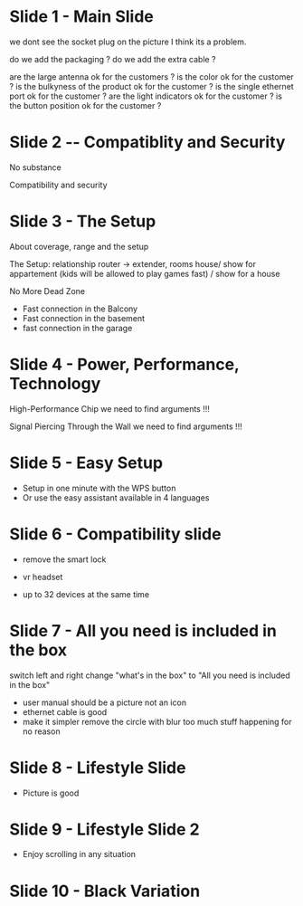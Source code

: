 

# Slide 1 - Main Slide
we dont see the socket plug on the picture I think its a problem.

do we add the packaging ? 
do we add the extra cable ? 

are the large antenna ok for the customers ?
is the color ok for the customer ?
is the bulkyness of the product ok for the customer ?
is the single ethernet port ok for the customer ?
are the light indicators ok for the customer ?
is the button position ok for the customer ?

# Slide 2 -- Compatiblity and Security

No substance

Compatibility
and security

# Slide 3 - The Setup

About coverage, range and the setup

The Setup: relationship router -> extender, rooms house/ 
show for appartement (kids will be allowed to play games fast) / show for a house

No More Dead Zone
- Fast connection in the Balcony
- Fast connection in the basement
- fast connection in the garage

# Slide 4 - Power, Performance, Technology

High-Performance Chip
we need to find arguments !!!

Signal Piercing Through the Wall
we need to find arguments !!!

# Slide 5 - Easy Setup
- Setup in one minute with the WPS button
- Or use the easy assistant available in 4 languages

# Slide 6 - Compatibility slide

- remove the smart lock
- vr headset

- up to 32 devices at the same time

# Slide 7 - All you need is included in the box

switch left and right
change "what's in the box" to "All you need is included in the box"
- user manual should be a picture not an icon
- ethernet cable is good
- make it simpler remove the circle with blur too much stuff happening for no reason

# Slide 8 - Lifestyle Slide
- Picture is good

# Slide 9 - Lifestyle Slide 2
- Enjoy scrolling in any situation

# Slide 10 - Black Variation